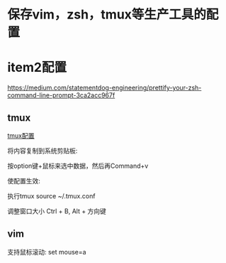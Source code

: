# 保存vim，zsh，tmux等生产工具的配置

# item2配置
https://medium.com/statementdog-engineering/prettify-your-zsh-command-line-prompt-3ca2acc967f

## tmux
[tmux配置](tmux.conf)

将内容复制到系统剪贴板:

按option键+鼠标来选中数据，然后再Command+v

使配置生效:

执行tmux source ~/.tmux.conf

调整窗口大小
Ctrl + B, Alt + 方向键

## vim

支持鼠标滚动:
set mouse=a
